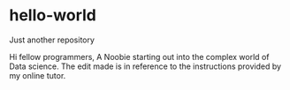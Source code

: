 # hello-world
Just another repository

Hi fellow programmers,
A Noobie starting out into the complex world of Data science. 
The edit made is in reference to the instructions provided by my online tutor.
